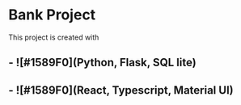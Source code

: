 # Bank Project

This project is created with
## - ![#1589F0](Python, Flask, SQL lite)
## - ![#1589F0](React, Typescript, Material UI)